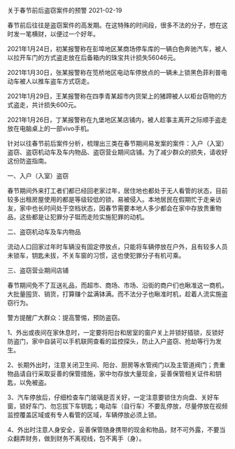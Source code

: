 关于春节前后盗窃案件的预警
2021-02-19

春节前后往往是盗窃案件的高发期。在这特殊的时间段，很多不法的分子，想在这时发一笔横财，以便过一个好年。

2021年1月24日，初某报警称在彭埠地区某商场停车库的一辆白色奔驰汽车，被人以拉开车门的方式盗走放在后备箱内的珠宝共计损失56046元。

2021年1月30日，张某报警称在笕桥地区电动车停放点的一辆未上锁黑色菲利普电动车被人以推车盗车方式窃走。

2021年1月29日，王某报警称在四季青某超市内货架上的猪蹄被人以柜台窃物的方式盗走，共计损失600元。

2021年1月26日，丁某报警称在九堡地区某店铺内，被人趁事主离开之际顺手盗走放在电脑桌上的一部vivo手机。

针对以往春节前后案件分析，梳理出三类在春节期间易发案的案件：入户（入室）盗窃、盗窃机动车及车内物品、盗窃营业期间店铺。为了减少群众的损失，请收好这份防盗指南。

一、入户（入室）盗窃

春节期间外来打工者们都已经回老家过年，居住地也都处于无人看管的状态，目前较多出租房屋使用的都是等级较低的锁，易被侵入。本地居民在假期忙于走亲访友，家中也长时间处于空档状态，因春节需要本地人多少都会在家中存放贵重物品，这些都是让犯罪分子铤而走险实施犯罪的动机。

二、盗窃机动车及车内物品

流动人口回家过年时车辆没有固定停放点，只能将车辆停放在户外，且有较多人员未锁车，钥匙未拔，不关车窗的习惯，这也使犯罪分子有机可乘。

三、盗窃营业期间店铺

春节期间免不了互送礼品，而超市、商场、市场、沿街的商户们也瞅准这一商机，大批量囤货、销货，打算赚个盆满钵满。而不法分子也瞅准时机，趁着人流实施盗窃行为。

警方提醒广大群众：提高警惕，预防盗窃。

1、外出或夜间在家休息时，一定要将阳台和居室的窗户关上并锁好插锁，反锁好防盗门，家中自装可以手机联网查看的监控探头，防止入户盗窃、抢劫等行为发生。

2、长期外出时，注意关闭卫生间、阳台、厨房等水管阀门以及主管道阀门；贵重物品请自行采取妥善的保管措施，家中勿存放大量现金，妥善保管相关证件和钥匙，以免被盗。

3、汽车停放后，仔细检查车门玻璃是否关好，一定注意要锁住方向盘、关好车窗，锁好车门、勿忘拔下车钥匙；电动车（自行车）不要乱停放，尽量停放在视频监控覆盖区域或有专人看管的区域，车辆停放必须上锁。

4、外出时注意人身安全，妥善保管随身携带的现金和物品，财不可外露，不要当众翻弄财务，做到财务不离视线，包不离手（身）。